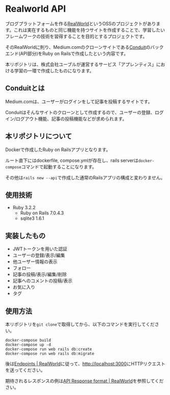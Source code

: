 # Realworld API

ブログプラットフォームを作る[RealWorld](https://github.com/gothinkster/realworld/tree/main)というOSSのプロジェクトがあります。これは実在するものと同じ機能を持つサイトを作成することで、学習したいフレームワークの技術を習得することを目的とするプロジェクトです。

そのRealWorldに則り、Medium.comのクローンサイトである[Conduit](https://demo.realworld.io/#/)のバックエンド(API部分)をRuby on Railsで作成したという内容です。

本リポジトリは、株式会社ユーブルが運営するサービス「アプレンティス」における学習の一環で作成したものになります。

## Conduitとは
Medium.comは、ユーザーがログインをして記事を投稿するサイトです。

Conduitはそんなサイトのクローンとして作成するので、ユーザーの登録、ログイン/ログアウト機能、記事の投稿機能などが求められます。

## 本リポジトリについて
Dockerで作成したRuby on Railsアプリとなります。

ルート直下にはdockerfile, compose.ymlが存在し、rails serverは`docker-compose`コマンドで起動することになります。

その他は`rails new --api`で作成した通常のRailsアプリの構成と変わりません。

## 使用技術
- Ruby 3.2.2
  - Ruby on Rails 7.0.4.3
  - sqlite3 1.6.1

## 実装したもの
- JWTトークンを用いた認証
- ユーザーの登録/表示/編集
- 他ユーザー情報の表示
- フォロー
- 記事の投稿/表示/編集/削除
- 記事へのコメントの投稿/表示
- お気に入り
- タグ

## 使用方法
本リポジトリを`git clone`で取得してから、以下のコマンドを実行してください。

```
docker-compose build
docker-compose up -d
docker-compose run web rails db:create
docker-compose run web rails db:migrate
```

後は[Endpoints | RealWorld](https://realworld-docs.netlify.app/docs/specs/backend-specs/endpoints/)に従って、[http://localhost:3000](http://localhost:3000)にHTTPリクエストを送ってください。

期待されるレスポンスの例は[API Response format | RealWorld](https://realworld-docs.netlify.app/docs/specs/backend-specs/api-response-format/)を参照してください。